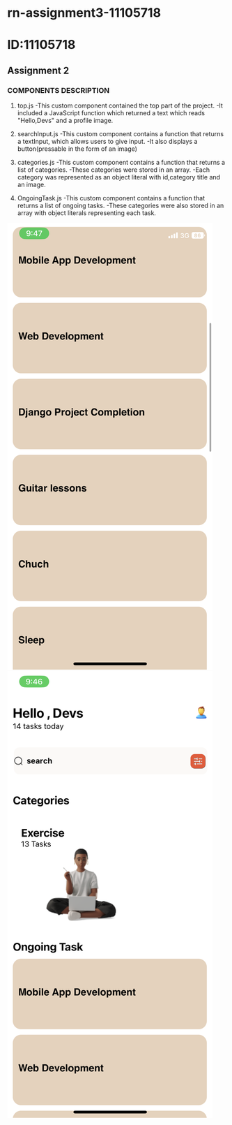 # rn-assignment3-11105718
# ID:11105718
## Assignment 2

### COMPONENTS DESCRIPTION
1. top.js
-This custom component contained the top part of the project. 
-It included a JavaScript function which returned a text which reads "Hello,Devs" and a profile image.

2. searchInput.js
-This custom component contains a function that returns a textInput, which allows users to give input.
-It also displays a button(pressable in the form of an image)

3. categories.js
-This custom component contains a function that returns a list of categories. 
-These categories were stored in an array.
-Each category was represented as an object literal with id,category title and an image.

4. OngoingTask.js
-This custom component contains a function that returns a list of ongoing tasks.
-These categories were also stored in an array with object literals representing each task.

![](my-app/assets/IMG_7763.PNG)
![](my-app/assets/IMG_7762.PNG)
